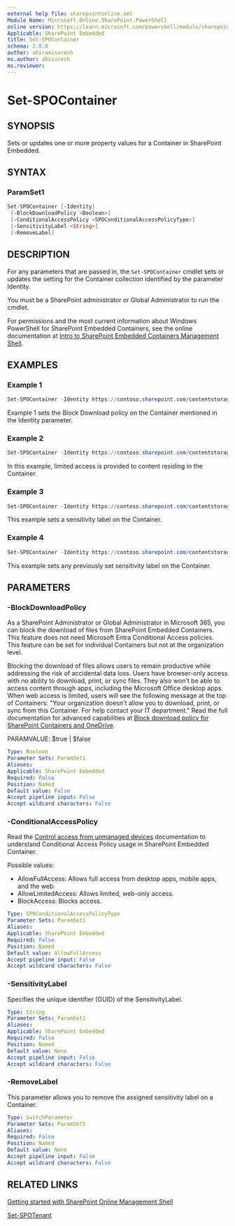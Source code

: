 ```yaml
---
external help file: sharepointonline.xml
Module Name: Microsoft.Online.SharePoint.PowerShell
online version: https://learn.microsoft.com/powershell/module/sharepoint-online/Set-SPOContainer
Applicable: SharePoint Embedded
title: Set-SPOContainer
schema: 2.0.0
author: abiramisuresh
ms.author: abisuresh
ms.reviewer:
---
```


# Set-SPOContainer

## SYNOPSIS

Sets or updates one or more property values for a Container in SharePoint Embedded.

## SYNTAX

### ParamSet1

```powershell
Set-SPOContainer [-Identity] 
 [-BlockDownloadPolicy <Boolean>]
 [-ConditionalAccessPolicy <SPOConditionalAccessPolicyType>]
 [-SensitivityLabel <String>] 
 [-RemoveLabel]
```

## DESCRIPTION

For any parameters that are passed in, the `Set-SPOContainer` cmdlet sets or updates the setting for the Container collection identified by the parameter Identity.

You must be a SharePoint administrator or Global Administrator to run the cmdlet.

For permissions and the most current information about Windows PowerShell for SharePoint Embedded Containers, see the online documentation at [Intro to SharePoint Embedded Containers Management Shell](/powershell/sharepoint/sharepoint-online/introduction-sharepoint-online-management-shell?view=sharepoint-ps).

## EXAMPLES

### Example 1

```powershell
Set-SPOContainer -Identity https://contoso.sharepoint.com/contentstorage/CSP_33a63968-abae-49a3-a255-f83d0ab2260a/ -BlockDownloadPolicy $true
```

Example 1 sets the Block Download policy on the Container mentioned in the Identity parameter. 

### Example 2

```powershell
Set-SPOContainer -Identity https://contoso.sharepoint.com/contentstorage/CSP_33a63968-abae-49a3-a255-f83d0ab2260a/ -ConditionalAccessPolicy AllowLimitedAccess 
```

In this example, limited access is provided to content residing in the Container.

### Example 3

```powershell
Set-SPOContainer -Identity https://contoso.sharepoint.com/contentstorage/CSP_33a63968-abae-49a3-a255-f83d0ab2260a/ -SensitivityLabel ab310e93-9f19-43f2-bc19-bf3386dc0956
```
This example sets a sensitivity label on the Container.

### Example 4
```powershell
Set-SPOContainer -Identity https://contoso.sharepoint.com/contentstorage/CSP_33a63968-abae-49a3-a255-f83d0ab2260a/ -RemoveLabel
```
This example sets any previously set sensitivity label on the Container.

## PARAMETERS

### -BlockDownloadPolicy
As a SharePoint Administrator or Global Administrator in Microsoft 365, you can block the download of files from SharePoint Embedded Containers. This feature does not need Microsoft Entra Conditional Access policies. This feature can be set for individual Containers but not at the organization level.

Blocking the download of files allows users to remain productive while addressing the risk of accidental data loss. Users have browser-only access with no ability to download, print, or sync files. They also won't be able to access content through apps, including the Microsoft Office desktop apps. When web access is limited, users will see the following message at the top of Containers: "Your organization doesn't allow you to download, print, or sync from this Container. For help contact your IT department." Read the full documentation for advanced capabilities at [Block download policy for SharePoint Containers and OneDrive](/sharepoint/block-download-from-Containers).

PARAMVALUE: $true | $false

```yaml
Type: Boolean
Parameter Sets: ParamSet1
Aliases:
Applicable: SharePoint Embedded
Required: False
Position: Named
Default value: False
Accept pipeline input: False
Accept wildcard characters: False
```

### -ConditionalAccessPolicy
Read the [Control access from unmanaged devices](/sharepoint/control-access-from-unmanaged-devices) documentation to understand Conditional Access Policy usage in SharePoint Embedded Container.

Possible values:
- AllowFullAccess: Allows full access from desktop apps, mobile apps, and the web.
- AllowLimitedAccess: Allows limited, web-only access.
- BlockAccess: Blocks access.

```yaml
Type: SPOConditionalAccessPolicyType
Parameter Sets: ParamSet1
Aliases:
Applicable: SharePoint Embedded
Required: False
Position: Named
Default value: AllowFullAccess
Accept pipeline input: False
Accept wildcard characters: False
```

### -SensitivityLabel
Specifies the unique identifier (GUID) of the SensitivityLabel.

```yaml
Type: String
Parameter Sets: ParamSet1
Aliases:
Applicable: SharePoint Embedded
Required: False
Position: Named
Default value: None
Accept pipeline input: False
Accept wildcard characters: False
```

### -RemoveLabel
This parameter allows you to remove the assigned sensitivity label on a Container.

```yaml
Type: SwitchParameter
Parameter Sets: ParamSet5
Aliases:
Required: False
Position: Named
Default value: None
Accept pipeline input: False
Accept wildcard characters: False
```

## RELATED LINKS

[Getting started with SharePoint Online Management Shell](/powershell/sharepoint/sharepoint-online/connect-sharepoint-online?view=sharepoint-ps)

[Set-SPOTenant](set-spotenant.md)
